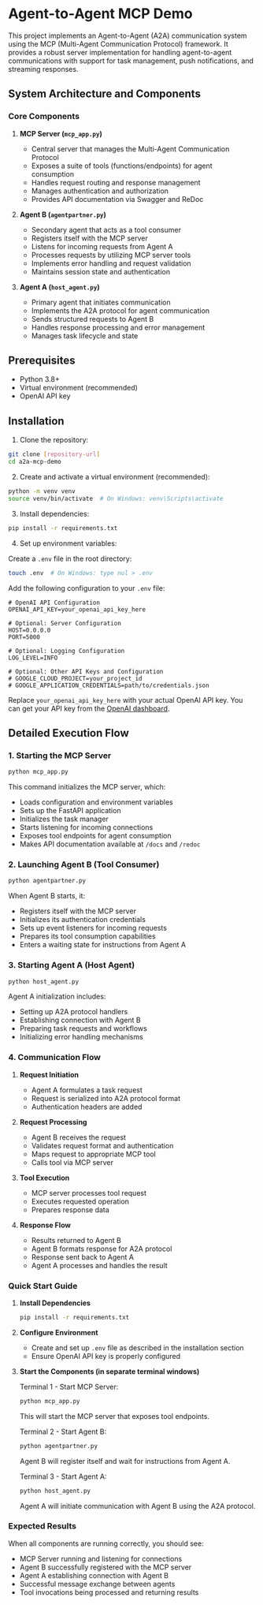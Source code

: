 # Agent-to-Agent MCP Demo

This project implements an Agent-to-Agent (A2A) communication system using the MCP (Multi-Agent Communication Protocol) framework. It provides a robust server implementation for handling agent-to-agent communications with support for task management, push notifications, and streaming responses.

## System Architecture and Components

### Core Components

1. **MCP Server (`mcp_app.py`)**

   - Central server that manages the Multi-Agent Communication Protocol
   - Exposes a suite of tools (functions/endpoints) for agent consumption
   - Handles request routing and response management
   - Manages authentication and authorization
   - Provides API documentation via Swagger and ReDoc

2. **Agent B (`agentpartner.py`)**

   - Secondary agent that acts as a tool consumer
   - Registers itself with the MCP server
   - Listens for incoming requests from Agent A
   - Processes requests by utilizing MCP server tools
   - Implements error handling and request validation
   - Maintains session state and authentication

3. **Agent A (`host_agent.py`)**
   - Primary agent that initiates communication
   - Implements the A2A protocol for agent communication
   - Sends structured requests to Agent B
   - Handles response processing and error management
   - Manages task lifecycle and state

## Prerequisites

- Python 3.8+
- Virtual environment (recommended)
- OpenAI API key

## Installation

1. Clone the repository:

```bash
git clone [repository-url]
cd a2a-mcp-demo
```

2. Create and activate a virtual environment (recommended):

```bash
python -m venv venv
source venv/bin/activate  # On Windows: venv\Scripts\activate
```

3. Install dependencies:

```bash
pip install -r requirements.txt
```

4. Set up environment variables:

Create a `.env` file in the root directory:

```bash
touch .env  # On Windows: type nul > .env
```

Add the following configuration to your `.env` file:

```plaintext
# OpenAI API Configuration
OPENAI_API_KEY=your_openai_api_key_here

# Optional: Server Configuration
HOST=0.0.0.0
PORT=5000

# Optional: Logging Configuration
LOG_LEVEL=INFO

# Optional: Other API Keys and Configuration
# GOOGLE_CLOUD_PROJECT=your_project_id
# GOOGLE_APPLICATION_CREDENTIALS=path/to/credentials.json
```

Replace `your_openai_api_key_here` with your actual OpenAI API key. You can get your API key from the [OpenAI dashboard](https://platform.openai.com/api-keys).



## Detailed Execution Flow

### 1. Starting the MCP Server

```bash
python mcp_app.py
```

This command initializes the MCP server, which:

- Loads configuration and environment variables
- Sets up the FastAPI application
- Initializes the task manager
- Starts listening for incoming connections
- Exposes tool endpoints for agent consumption
- Makes API documentation available at `/docs` and `/redoc`

### 2. Launching Agent B (Tool Consumer)

```bash
python agentpartner.py
```

When Agent B starts, it:

- Registers itself with the MCP server
- Initializes its authentication credentials
- Sets up event listeners for incoming requests
- Prepares its tool consumption capabilities
- Enters a waiting state for instructions from Agent A

### 3. Starting Agent A (Host Agent)

```bash
python host_agent.py
```

Agent A initialization includes:

- Setting up A2A protocol handlers
- Establishing connection with Agent B
- Preparing task requests and workflows
- Initializing error handling mechanisms

### 4. Communication Flow

1. **Request Initiation**

   - Agent A formulates a task request
   - Request is serialized into A2A protocol format
   - Authentication headers are added

2. **Request Processing**

   - Agent B receives the request
   - Validates request format and authentication
   - Maps request to appropriate MCP tool
   - Calls tool via MCP server

3. **Tool Execution**

   - MCP server processes tool request
   - Executes requested operation
   - Prepares response data

4. **Response Flow**
   - Results returned to Agent B
   - Agent B formats response for A2A protocol
   - Response sent back to Agent A
   - Agent A processes and handles the result

### Quick Start Guide

1. **Install Dependencies**

   ```bash
   pip install -r requirements.txt
   ```

2. **Configure Environment**

   - Create and set up `.env` file as described in the installation section
   - Ensure OpenAI API key is properly configured

3. **Start the Components (in separate terminal windows)**

   Terminal 1 - Start MCP Server:

   ```bash
   python mcp_app.py
   ```

   This will start the MCP server that exposes tool endpoints.

   Terminal 2 - Start Agent B:

   ```bash
   python agentpartner.py
   ```

   Agent B will register itself and wait for instructions from Agent A.

   Terminal 3 - Start Agent A:

   ```bash
   python host_agent.py
   ```

   Agent A will initiate communication with Agent B using the A2A protocol.

### Expected Results

When all components are running correctly, you should see:

- MCP Server running and listening for connections
- Agent B successfully registered with the MCP server
- Agent A establishing connection with Agent B
- Successful message exchange between agents
- Tool invocations being processed and returning results




